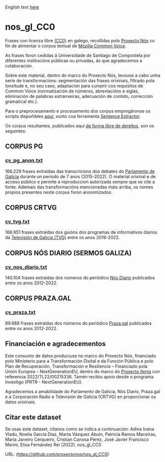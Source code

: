 English text [here](https://github.com/proxectonos/nos_gl_CC0/blob/main/Readme_English.md)

# nos_gl_CC0

Frases con licenza libre [(CC0)](https://creativecommons.org/publicdomain/zero/1.0/legalcode) en galego, recollidas polo [Proxecto Nós](nos.gal) co fin de alimentar o corpus textual de [Mozilla Common Voice](https://commonvoice.mozilla.org/gl/).

As frases foron cedidas á Universidade de Santiago de Compostela por diferentes institucións públicas ou privadas, ás que agradecemos a colaboración. 

Sobre este material, dentro do marco do Proxecto Nós, levouse a cabo unha serie de transformacións: segmentación das frases orixinais, filtrado pola lonxitude e, no seu caso, adaptación para cumprir cos requisitos de Common Voice (normalización de números, abreviacións e siglas, eliminación de palabras estranxeiras, adecuación de contido, corrección gramatical etc.). 

Para o preprocesamento e procesamento dos corpus empregáronse os scripts dispoñibles [aquí](https://github.com/proxectonos/nos_gl_CC0/tree/main/Scripts), xunto coa ferramenta [Sentence Extractor](https://github.com/common-voice/cv-sentence-extractor).

Os corpus resultantes, publicados aquí [de forma libre de dereitos](https://github.com/proxectonos/nos_gl_CC0/tree/main/CC0_Waiver), son os seguintes:

## CORPUS PG 
### [cv_pg_anon.txt](https://github.com/proxectonos/nos_gl_CC0/blob/main/cv_pg_anon.txt)

166.229 frases extraídas das transcricions dos debates do [Parlamento de Galicia](https://www.parlamentodegalicia.gal/) durante un periodo de 7 anos (2015-2022). O material orixinal e de acceso público e permite a reproduccion autorizada sempre que se cite a fonte. Ademais das transformacións mencionadas máis arriba, os nomes propios presentes neste corpus foron anonimizados.

## CORPUS CRTVG 
### [cv_tvg.txt](https://github.com/proxectonos/nos_gl_CC0/blob/main/cv_tvg.txt)

166.951 frases extraídas dos guións dos programas de informativos diarios da [Televisión de Galicia (TVG)](http://www.crtvg.es/) entre os anos 2019-2022. 

## CORPUS NÓS DIARIO (SERMOS GALIZA) 
### [cv_nos_diario.txt](https://github.com/proxectonos/nos_gl_CC0/blob/main/cv_nos_diario.txt)

140.104 frases extraídas dos números do periódico [Nós Diario](https://www.nosdiario.gal/) publicados entre os anos 2012-2022.

## CORPUS PRAZA.GAL 
### [cv_praza.txt](https://github.com/proxectonos/nos_gl_CC0/blob/main/cv_praza.txt)

89.688 frases extraídas dos números do periódico [Praza.gal](https://praza.gal/) publicados entre os anos 2012-2022. 

## Financiación e agradecementos
Este conxunto de datos produciuse no marco do Proxecto Nós, financiado polo Ministerio para a Transformación Dixital e da Función Pública e polo Plan de Recuperación, Transformación e Resiliencia – Financiado pola Unión Europea – NextGenerationEU, dentro do marco do [Proxecto Ilenia](https://proyectoilenia.es/) con referencia 2022/TL22/00215336. Tamén recibiu apoio desde o programa Investigo (PRTR - NextGenerationEU).

Agradecemos a amabilidade do Parlamento de Galicia, Nós Diario, Praza.gal e a Corporación Radio e Televisión de Galicia (CRTVG) en proporcionar os datos orixinais.

## Citar este dataset
Se usas este dataset, cítanos como se indica a continuación:
Adina Ioana Vladu, Noelia García Díaz, Marta Vázquez Abuín, Patricia Ramos Maceiras, María Janeiro Cerqueiro, Cristian Canosa Pérez, José Javier Francisco Marini, Elisa Fernández Rei (2022). nos_gl_CC0

URL: (https://github.com/proxectonos/nos_gl_CC0)
